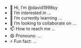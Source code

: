 - 👋 Hi, I’m @david1998sy
- 👀 I’m interested in ...
- 🌱 I’m currently learning ...
- 💞️ I’m looking to collaborate on ...
- 📫 How to reach me ...
- 😄 Pronouns: ...
- ⚡ Fun fact: ...

<!---
david1998sy/david1998sy is a ✨ special ✨ repository because its `README.md` (this file) appears on your GitHub profile.
You can click the Preview link to take a look at your changes.
--->
